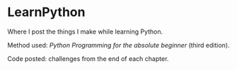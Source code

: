 LearnPython
===========

Where I post the things I make while learning Python.

Method used: _Python Programming for the absolute beginner_ (third edition).

Code posted: challenges from the end of each chapter.
